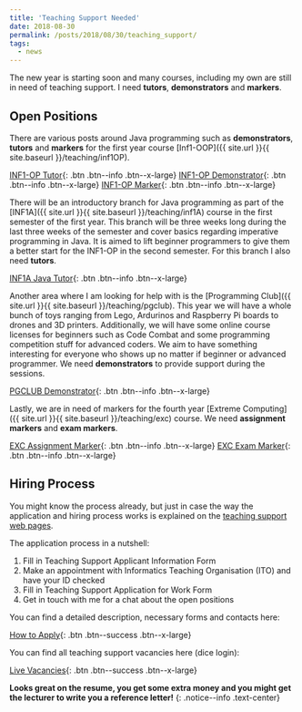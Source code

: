 ```yaml
---
title: 'Teaching Support Needed'
date: 2018-08-30
permalink: /posts/2018/08/30/teaching_support/
tags:
  - news
---
```


The new year is starting soon and many courses, including my own are still in need
of teaching support. I need **tutors**, **demonstrators** and **markers**.

## Open Positions

There are various posts around Java programming such as **demonstrators**, **tutors** and **markers** for the first year course [Inf1-OOP]({{ site.url }}{{ site.baseurl }}/teaching/inf1OP).

[INF1-OP Tutor](https://portal.theon.inf.ed.ac.uk/reports/teachsupp/vacancies/TP064_Vacancies_Live/INF1-OP.1818.shtml){: .btn .btn--info .btn--x-large}
[INF1-OP Demonstrator](https://portal.theon.inf.ed.ac.uk/reports/teachsupp/vacancies/TP064_Vacancies_Live/INF1-OP.1816.shtml){: .btn .btn--info .btn--x-large}
[INF1-OP Marker](https://portal.theon.inf.ed.ac.uk/reports/teachsupp/vacancies/TP064_Vacancies_Live/INF1-OP.1819.shtml){: .btn .btn--info .btn--x-large}

There will be an introductory branch for Java programming as part of the [INF1A]({{ site.url }}{{ site.baseurl }}/teaching/inf1A) course in the first semester of the first year. This branch will be three weeks long during the last three weeks of the semester and cover basics regarding imperative programming in Java. It is aimed to lift beginner programmers to give them a better start for the INF1-OP in the second semester. For this branch I also need **tutors**.

[INF1A Java Tutor](https://portal.theon.inf.ed.ac.uk/reports/teachsupp/vacancies/TP064_Vacancies_Live/INF1A.2040.shtml){: .btn .btn--info .btn--x-large}

Another area where I am looking for help with is the [Programming Club]({{ site.url }}{{ site.baseurl }}/teaching/pgclub). This year we will have a whole bunch of toys ranging from Lego, Ardurinos and Raspberry Pi boards to drones and 3D printers. Additionally, we will have some online course licenses for beginners such as Code Combat and some programming competition stuff for advanced coders. We aim to have something interesting for everyone who shows up no matter if beginner or advanced programmer. We need **demonstrators** to provide support during the sessions.

[PGCLUB Demonstrator](https://portal.theon.inf.ed.ac.uk/reports/teachsupp/vacancies/TP064_Vacancies_Live/PROCLUB.1954.shtml){: .btn .btn--info .btn--x-large}

Lastly, we are in need of markers for the fourth year [Extreme Computing]({{ site.url }}{{ site.baseurl }}/teaching/exc) course. We need **assignment markers** and **exam markers**.

[EXC Assignment Marker](https://portal.theon.inf.ed.ac.uk/reports/teachsupp/vacancies/TP064_Vacancies_Live/EXC.1823.shtml){: .btn .btn--info .btn--x-large}
[EXC Exam Marker](https://portal.theon.inf.ed.ac.uk/reports/teachsupp/vacancies/TP064_Vacancies_Live/EXC.1822.shtml){: .btn .btn--info .btn--x-large}

## Hiring Process

You might know the process already, but just in case the way the application and hiring process works is explained on the [teaching support web pages](http://web.inf.ed.ac.uk/infweb/student-services/teaching-support).

The application process in a nutshell:

1. Fill in Teaching Support Applicant Information Form
2. Make an appointment with Informatics Teaching Organisation (ITO) and have your ID checked
3. Fill in Teaching Support Application for Work Form
4. Get in touch with me for a chat about the open positions

You can find a detailed description, necessary forms and contacts here:

[How to Apply](http://web.inf.ed.ac.uk/infweb/student-services/teaching-support/application-appointment){: .btn .btn--success .btn--x-large}

You can find all teaching support vacancies here (dice login):

[Live Vacancies](https://portal.theon.inf.ed.ac.uk/reports/teachsupp/vacancies/index.html){: .btn .btn--success .btn--x-large}

**Looks great on the resume, you get some extra money and you might get the lecturer to write you a reference letter!**
{: .notice--info .text-center}
